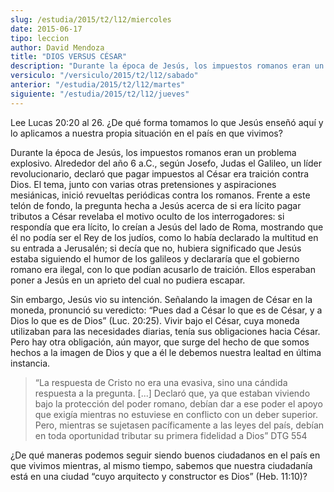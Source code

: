 ```yaml
---
slug: /estudia/2015/t2/l12/miercoles
date: 2015-06-17
tipo: leccion
author: David Mendoza
title: "DIOS VERSUS CÉSAR"
description: "Durante la época de Jesús, los impuestos romanos eran un problema explosivo. Alrededor del año 6 a.C., según Josefo, Judas el Galileo, un líder revolucionario, declaró que pagar impuestos al César era traición contra Dios. El tema, junto con varias otras pretensiones y aspiraciones mesiánicas, inició revueltas periódicas contra los romanos."
versiculo: "/versiculo/2015/t2/l12/sabado"
anterior: "/estudia/2015/t2/l12/martes"
siguiente: "/estudia/2015/t2/l12/jueves"
---
```


Lee Lucas 20:20 al 26. ¿De qué forma tomamos lo que Jesús enseñó aquí y lo aplicamos a nuestra propia situación en el país en que vivimos?

Durante la época de Jesús, los impuestos romanos eran un problema explosivo. Alrededor del año 6 a.C., según Josefo, Judas el Galileo, un líder revolucionario, declaró que pagar impuestos al César era traición contra Dios. El tema, junto con varias otras pretensiones y aspiraciones mesiánicas, inició revueltas periódicas contra los romanos. Frente a este telón de fondo, la pregunta hecha a Jesús acerca de si era lícito pagar tributos a César revelaba el motivo oculto de los interrogadores: si respondía que era lícito, lo creían a Jesús del lado de Roma, mostrando que él no podía ser el Rey de los judíos, como lo había declarado la multitud en su entrada a Jerusalén; si decía que no, hubiera significado que Jesús estaba siguiendo el humor de los galileos y declararía que el gobierno romano era ilegal, con lo que podían acusarlo de traición. Ellos esperaban poner a Jesús en un aprieto del cual no pudiera escapar.

Sin embargo, Jesús vio su intención. Señalando la imagen de César en la moneda, pronunció su veredicto: “Pues dad a César lo que es de César, y a Dios lo que es de Dios” (Luc. 20:25). Vivir bajo el César, cuya moneda utilizaban para las necesidades diarias, tenía sus obligaciones hacia César. Pero hay otra obligación, aún mayor, que surge del hecho de que somos hechos a la imagen de Dios y que a él le debemos nuestra lealtad en última instancia.

> “La respuesta de Cristo no era una evasiva, sino una cándida respuesta a la pregunta. [...] Declaró que, ya que estaban viviendo bajo la protección del poder romano, debían dar a ese poder el apoyo que exigía mientras no estuviese en conflicto con un deber superior. Pero, mientras se sujetasen pacíficamente a las leyes del país, debían en toda oportunidad tributar su primera fidelidad a Dios” DTG 554

¿De qué maneras podemos seguir siendo buenos ciudadanos en el país en que vivimos mientras, al mismo tiempo, sabemos que nuestra ciudadanía está en una ciudad “cuyo arquitecto y constructor es Dios” (Heb. 11:10)?
